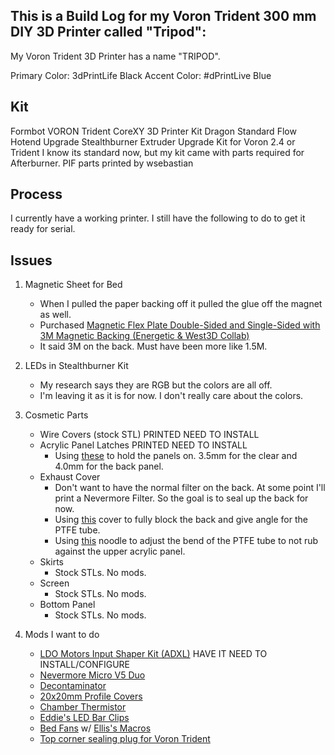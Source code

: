 ## This is a Build Log for my Voron Trident 300 mm DIY 3D Printer called "Tripod":

My Voron Trident 3D Printer has a name "TRIPOD".

Primary Color: 3dPrintLife Black
Accent Color: #dPrintLive Blue

## Kit

Formbot VORON Trident CoreXY 3D Printer Kit
  Dragon Standard Flow Hotend Upgrade
Stealthburner Extruder Upgrade Kit for Voron 2.4 or Trident
  I know its standard now, but my kit came with parts required for Afterburner.
PIF parts printed by wsebastian

## Process

I currently have a working printer. I still have the following to do to get it ready for serial.

## Issues

1. Magnetic Sheet for Bed
    * When I pulled the paper backing off it pulled the glue off the magnet as well.
    * Purchased [Magnetic Flex Plate Double-Sided and Single-Sided with 3M Magnetic Backing (Energetic & West3D Collab)](https://west3d.com/products/double-sided-texture-smooth-flex-plate-with-3m-magnetic-backing-energetic-west3d-collab)
    * It said 3M on the back. Must have been more like 1.5M.
2. LEDs in Stealthburner Kit
    * My research says they are RGB but the colors are all off.
    * I'm leaving it as it is for now. I don't really care about the colors.

1. Cosmetic Parts
    * Wire Covers (stock STL) PRINTED NEED TO INSTALL
    * Acrylic Panel Latches PRINTED NEED TO INSTALL
      * Using [these](https://github.com/VoronDesign/VoronUsers/tree/master/printer_mods/richardjm/snap-latch-2020) to hold the panels on. 3.5mm for the clear and 4.0mm for the back panel.
    * Exhaust Cover
      * Don't want to have the normal filter on the back. At some point I'll print a Nevermore Filter. So the goal is to seal up the back for now.
      * Using [this](https://github.com/MotorDynamicsLab/LDOVoronTrident/tree/master/STLs/Angled%20Exhaust%20Cover) cover to fully block the back and give angle for the PTFE tube.
      * Using [this](https://github.com/Diyshift/3D-Printer/tree/main/Trident%20Noodle) noodle to adjust the bend of the PTFE tube to not rub against the upper acrylic panel.
    * Skirts
      * Stock STLs. No mods.
    * Screen
      * Stock STLs. No mods.
    * Bottom Panel
      * Stock STLs. No mods.

2. Mods I want to do
    * [LDO Motors Input Shaper Kit (ADXL)](https://kb-3d.com/store/ldo/655-ldo-motors-input-shaper-kit-1661370490021.html) HAVE IT NEED TO INSTALL/CONFIGURE
    * [Nevermore Micro V5 Duo](https://github.com/nevermore3d/Nevermore_Micro)
    * [Decontaminator](https://github.com/LoganFraser/VoronMods/tree/main/DecontaminatorTrident/STLs)
    * [20x20mm Profile Covers](https://github.com/VoronDesign/VoronUsers/tree/master/printer_mods/chri.kai.in/20x20mm_Profile_Covers)
    * [Chamber Thermistor](https://github.com/VoronDesign/VoronUsers/tree/master/printer_mods/samwiseg0/extrusion_thermistor_mount)
    * [Eddie's LED Bar Clips](https://github.com/VoronDesign/VoronUsers/tree/master/printer_mods/eddie/LED_Bar_Clip)
    * [Bed Fans](https://github.com/VoronDesign/VoronUsers/tree/master/printer_mods/CannedBass/Trident_Bed_Fans) w/ [Ellis's Macros](https://github.com/VoronDesign/VoronUsers/tree/master/printer_mods/Ellis/Bed_Fans)
    * [Top corner sealing plug for Voron Trident](https://www.printables.com/model/375617-top-corner-sealing-plug-for-voron-tridentv24)
